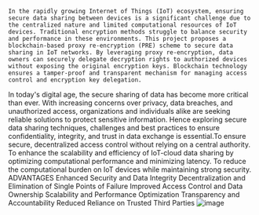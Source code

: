 	In the rapidly growing Internet of Things (IoT) ecosystem, ensuring secure data sharing between devices is a significant challenge due to the centralized nature and limited computational resources of IoT devices. Traditional encryption methods struggle to balance security and performance in these environments. This project proposes a blockchain-based proxy re-encryption (PRE) scheme to secure data sharing in IoT networks. By leveraging proxy re-encryption, data owners can securely delegate decryption rights to authorized devices without exposing the original encryption keys. Blockchain technology ensures a tamper-proof and transparent mechanism for managing access control and encryption key delegation. 
In today's digital age, the secure sharing of data has become more critical than ever. 
With increasing concerns over privacy, data breaches, and unauthorized access, organizations and individuals alike are seeking reliable solutions to protect sensitive information. 
Hence exploring secure data sharing techniques, challenges and best practices to ensure confidentiality, integrity, and trust in data exchange is essential.To ensure secure, decentralized access control without relying on a central authority.
To enhance the scalability and efficiency of IoT-cloud data sharing by optimizing computational performance and minimizing latency.
To reduce the computational burden on IoT devices while maintaining strong security.
ADVANTAGES
Enhanced Security and Data Integrity
Decentralization and Elimination of Single Points of Failure
Improved Access Control and Data Ownership
Scalability and Performance Optimization
Transparency and Accountability
Reduced Reliance on Trusted Third Parties
![image](https://github.com/user-attachments/assets/2c38146d-fd88-414d-a9e8-ceeed1eb0398)






